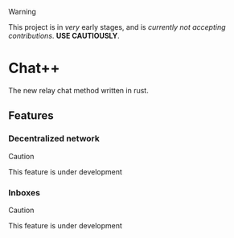 > [!WARNING]
> This project is in *very* early stages, and is *currently not accepting contributions*. **USE CAUTIOUSLY**.

# Chat++
The new relay chat method written in rust. 

## Features
### Decentralized network
> [!CAUTION]
> This feature is under development
### Inboxes
> [!CAUTION]
> This feature is under development
